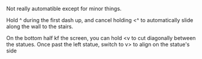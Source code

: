 Not really automatible except for minor things.

Hold ^ during the first dash up, and cancel holding <^ to automatically slide along the wall to the stairs.

On the bottom half kf the screen, you can hold <v to cut diagonally between the statues. Once past the left statue, switch to v> to align on the statue's side
